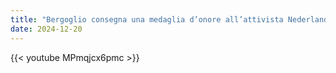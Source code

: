 ```yaml
---
title: "Bergoglio consegna una medaglia d’onore all’attivista Nederlandese pro-aborto Lilianne Ploumen"
date: 2024-12-20
---
```


{{< youtube MPmqjcx6pmc >}}
